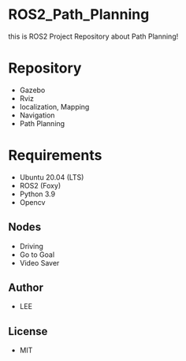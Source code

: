 # ROS2_Path_Planning
this is ROS2 Project Repository about Path Planning!

# Repository
 - Gazebo
 - Rviz
 - localization, Mapping
 - Navigation
 - Path Planning

# Requirements
 - Ubuntu 20.04 (LTS)
 - ROS2 (Foxy)
 - Python 3.9
 - Opencv

## Nodes
 - Driving
 - Go to Goal
 - Video Saver

## Author
 - LEE

## License
 - MIT

